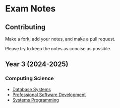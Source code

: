 # Exam Notes

## Contributing

Make a fork, add your notes, and make a pull request.

Please try to keep the notes as concise as possible.

## Year 3 (2024-2025)

### Computing Science

- [Database Systems](https://github.com/MatthewMckee4/exam_notes/releases/latest/download/database_systems_notes.pdf)
- [Professional Software Development](https://github.com/MatthewMckee4/exam_notes/releases/latest/download/professional_software_development_notes.pdf)
- [Systems Programming](https://github.com/MatthewMckee4/exam_notes/releases/latest/download/systems_programming_notes.pdf)
